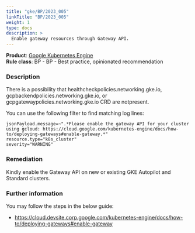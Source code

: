 ```yaml
---
title: "gke/BP/2023_005"
linkTitle: "BP/2023_005"
weight: 1
type: docs
description: >
  Enable gateway resources through Gateway API.
---
```

**Product**: [Google Kubernetes Engine](https://cloud.google.com/kubernetes-engine)\
**Rule class**: BP - BP - Best practice, opinionated recommendation

### Description
There is a possibility that healthcheckpolicies.networking.gke.io,
gcpbackendpolicies.networking.gke.io, or gcpgatewaypolicies.networking.gke.io
CRD are notpresent.

You can use the following filter to find matching log lines:
```
jsonPayload.message=~".*Please enable the gateway API for your cluster using gcloud: https://cloud.google.com/kubernetes-engine/docs/how-to/deploying-gateways#enable-gateway.*"
resource.type="k8s_cluster"
severity="WARNING"
```
### Remediation
Kindly enable the Gateway API on new or existing GKE Autopilot and Standard clusters.

### Further information
You may follow the steps in the below guide:
- https://cloud.devsite.corp.google.com/kubernetes-engine/docs/how-to/deploying-gateways#enable-gateway

